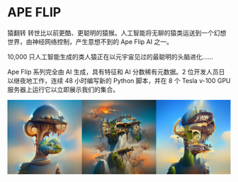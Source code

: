 # APE FLIP

猿翻转
转世比以前更酷、更聪明的猿猴。人工智能将无聊的猿类运送到一个幻想世界，由神经网络控制，产生意想不到的 Ape Flip AI 之一。

10,000 只人工智能生成的类人猿正在以元宇宙见过的最聪明的头脑进化……

Ape Flip 系列完全由 AI 生成，具有特征和 AI 分数稀有元数据。2 位开发人员日以继夜地工作，连续 48 小时编写新的 Python 脚本，并在 8 个 Tesla v-100 GPU 服务器上运行它以立即展示我们的集合。

![1500x500](1500x500.jpg)
